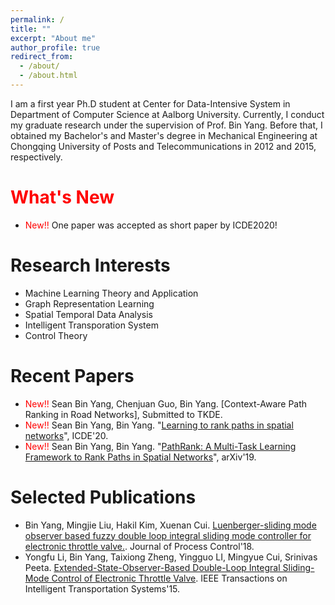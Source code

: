 ```yaml
---
permalink: /
title: ""
excerpt: "About me"
author_profile: true
redirect_from: 
  - /about/
  - /about.html
---
```


I am a first year Ph.D student at Center for Data-Intensive System in Department of Computer Science at Aalborg University. Currently, I conduct my graduate research under the supervision of Prof. Bin Yang. Before that, I obtained my Bachelor's and Master's degree in Mechanical Engineering at Chongqing University of Posts and Telecommunications in 2012 and 2015, respectively.



<span style="color:red">What's New</span>
======
* <span style="color:red">New!!</span> One paper was accepted as short paper by ICDE2020!


Research Interests
======
* Machine Learning Theory and Application
* Graph Representation Learning
* Spatial Temporal Data Analysis
* Intelligent Transporation System
* Control Theory

Recent Papers
======
* <span style="color:red">New!!</span> Sean Bin Yang, Chenjuan Guo, Bin Yang. [Context-Aware Path Ranking in Road Networks], Submitted to TKDE.
* <span style="color:red">New!!</span> Sean Bin Yang, Bin Yang. "[Learning to rank paths in spatial networks](https://ieeexplore.ieee.org/stamp/stamp.jsp?arnumber=9101780)", ICDE'20.
* <span style="color:red">New!!</span> Sean Bin Yang, Bin Yang. "[PathRank: A Multi-Task Learning Framework to Rank Paths in Spatial Networks](https://arxiv.org/abs/1907.04028)", arXiv'19.


Selected Publications
======
* Bin Yang, Mingjie Liu, Hakil Kim, Xuenan Cui. [Luenberger-sliding mode observer based fuzzy double loop integral sliding mode controller for electronic throttle valve.](https://www.sciencedirect.com/science/article/pii/S0959152417302068). Journal of Process Control'18.  
* Yongfu Li, Bin Yang, Taixiong Zheng, Yingguo LI, Mingyue Cui, Srinivas Peeta. [Extended-State-Observer-Based Double-Loop Integral Sliding-Mode Control of Electronic Throttle Valve](https://ieeexplore.ieee.org/abstract/document/7066963). IEEE Transactions on Intelligent Transportation Systems'15. 

